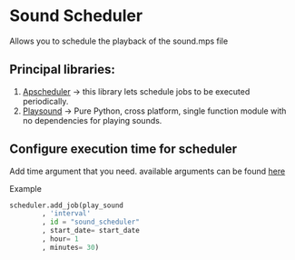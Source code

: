 # Sound Scheduler
Allows you to schedule the playback of the sound.mps file

## Principal libraries:
1. [Apscheduler](https://apscheduler.readthedocs.io/en/stable/) -> this library lets schedule jobs to be executed periodically. 
2. [Playsound](https://github.com/TaylorSMarks/playsound) -> Pure Python, cross platform, single function module with no dependencies for playing sounds.

## Configure execution time for scheduler
Add time argument that you need. 
available arguments can be found [here](https://apscheduler.readthedocs.io/en/stable/modules/triggers/cron.html#module-apscheduler.triggers.cron)

Example
```python
scheduler.add_job(play_sound
        , 'interval'
        , id = "sound_scheduler"
        , start_date= start_date
        , hour= 1
        , minutes= 30)
```